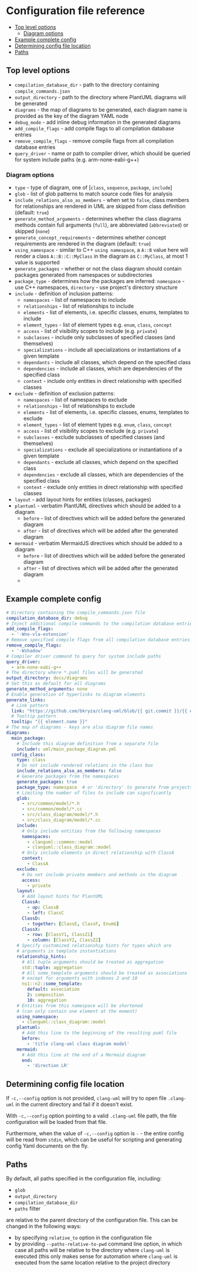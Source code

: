# Configuration file reference

<!-- toc -->

* [Top level options](#top-level-options)
  * [Diagram options](#diagram-options)
* [Example complete config](#example-complete-config)
* [Determining config file location](#determining-config-file-location)
* [Paths](#paths)

<!-- tocstop -->

## Top level options
* `compilation_database_dir` - path to the directory containing `compile_commands.json`
* `output_directory` - path to the directory where PlantUML diagrams will be generated
* `diagrams` - the map of diagrams to be generated, each diagram name is provided as
             the key of the diagram YAML node
* `debug_mode` - add inline debug information in the generated diagrams
* `add_compile_flags` - add compile flags to all compilation database entries
* `remove_compile_flags` - remove compile flags from all compilation database entries
* `query_driver` - name or path to compiler driver, which should be queried for system include paths (e.g. arm-none-eabi-g++)

### Diagram options
* `type` - type of diagram, one of [`class`, `sequence`, `package`, `include`]
* `glob` - list of glob patterns to match source code files for analysis
* `include_relations_also_as_members` - when set to `false`, class members for relationships are rendered in UML are skipped from class definition (default: `true`)
* `generate_method_arguments` - determines whether the class diagrams methods contain full arguments (`full`), are abbreviated (`abbreviated`) or skipped (`none`)
* `generate_concept_requirements` - determines whether concept requirements are rendered in the diagram (default: `true`)
* `using_namespace` - similar to C++ `using namespace`, a `A::B` value here will render a class `A::B::C::MyClass` in the diagram as `C::MyClass`, at most 1 value is supported
* `generate_packages` - whether or not the class diagram should contain packages generated from namespaces or subdirectories
* `package_type` - determines how the packages are inferred: `namespace` - use C++ namespaces, `directory` - use project's directory structure
* `include` - definition of inclusion patterns:
    * `namespaces` - list of namespaces to include
    * `relationships` - list of relationships to include
    * `elements` - list of elements, i.e. specific classes, enums, templates to include
    * `element_types` - list of element types e.g. `enum`, `class`, `concept`
    * `access` - list of visibility scopes to include (e.g. `private`)
    * `subclasses` - include only subclasses of specified classes (and themselves)
    * `specializations` - include all specializations or instantiations of a given template
    * `dependants` - include all classes, which depend on the specified class
    * `dependencies` - include all classes, which are dependencies of the specified class
    * `context` - include only entities in direct relationship with specified classes
* `exclude` - definition of exclusion patterns:
    * `namespaces` - list of namespaces to exclude
    * `relationships` - list of relationships to exclude
    * `elements` - list of elements, i.e. specific classes, enums, templates to exclude
    * `element_types` - list of element types e.g. `enum`, `class`, `concept`
    * `access` - list of visibility scopes to exclude (e.g. `private`)
    * `subclasses` - exclude subclasses of specified classes (and themselves)
    * `specializations` - exclude all specializations or instantiations of a given template
    * `dependants` - exclude all classes, which depend on the specified class
    * `dependencies` - exclude all classes, which are dependencies of the specified class
    * `context` - exclude only entities in direct relationship with specified classes
* `layout` - add layout hints for entities (classes, packages)
* `plantuml` - verbatim PlantUML directives which should be added to a diagram
    * `before` - list of directives which will be added before the generated diagram
    * `after` - list of directives which will be added after the generated diagram
* `mermaid` - verbatim MermaidJS directives which should be added to a diagram
  * `before` - list of directives which will be added before the generated diagram
  * `after` - list of directives which will be added after the generated diagram
  * 
## Example complete config

```yaml
# Directory containing the compile_commands.json file
compilation_database_dir: debug
# Inject additional compile commands to the compilation database entries
add_compile_flags:
  - '-Wno-vla-extension'
# Remove specified compile flags from all compilation database entries
remove_compile_flags:
  - '-Wshadow'
# Compiler driver command to query for system include paths
query_driver:
  - arm-none-eabi-g++
# The directory where *.puml files will be generated
output_directory: docs/diagrams
# Set this as default for all diagrams
generate_method_arguments: none
# Enable generation of hyperlinks to diagram elements
generate_links:
  # Link pattern
  link: "https://github.com/bkryza/clang-uml/blob/{{ git.commit }}/{{ element.source.path }}#L{{ element.source.line }}"
  # Tooltip pattern
  tooltip: "{{ element.name }}"
# The map of diagrams - keys are also diagram file names
diagrams:
  main_package:
    # Include this diagram definition from a separate file
    include!: uml/main_package_diagram.yml
  config_class:
    type: class
    # Do not include rendered relations in the class box
    include_relations_also_as_members: false
    # Generate packages from the namespaces
    generate_packages: true
    package_type: namespace  # or 'directory' to generate from projects subdirectories
    # Limiting the number of files to include can significantly
    glob:
      - src/common/model/*.h
      - src/common/model/*.cc
      - src/class_diagram/model/*.h
      - src/class_diagram/model/*.cc
    include:
      # Only include entities from the following namespaces
      namespaces:
        - clanguml::common::model
        - clanguml::class_diagram::model
      # Only include elements in direct relationship with ClassA
      context:
        - ClassA
    exclude:
      # Do not include private members and methods in the diagram
      access:
        - private
    layout:
      # Add layout hints for PlantUML
      ClassA:
        - up: ClassB
        - left: ClassC
      ClassD:
        - together: [ClassE, ClassF, EnumG]
      ClassX:
        - row: [ClassY1, ClassZ1]
        - column: [ClassY2, ClassZ2]
    # Specify customized relationship hints for types which are
    # arguments in template instantiations
    relationship_hints:
      # All tuple arguments should be treated as aggregation
      std::tuple: aggregation
      # All some_template arguments should be treated as associations
      # except for arguments with indexes 2 and 10
      ns1::n2::some_template:
        default: association
        2: composition
        10: aggregation          
    # Entities from this namespace will be shortened
    # (can only contain one element at the moment)
    using_namespace:
      - clanguml::class_diagram::model
    plantuml:
      # Add this line to the beginning of the resulting puml file
      before:
        - 'title clang-uml class diagram model'
    mermaid:
      # Add this line at the end of a Mermaid diagram
      end:
        - 'direction LR'
```

## Determining config file location

If `-c,--config` option is not provided, `clang-uml` will try to open file
`.clang-uml` in the current directory and fail if it doesn't exist.

With `-c,--config` option pointing to a valid `.clang-uml` file path, the file
configuration will be loaded from that file.

Furthermore, when the value of `-c,--config` option is `-` - the entire config
will be read from `stdin`, which can be useful for scripting and generating
config Yaml documents on the fly.

## Paths
By default, all paths specified in the configuration file, including:

* `glob`
* `output_directory`
* `compilation_database_dir`
* `paths` filter

are relative to the parent directory of the configuration file. This can be
changed in the following ways:
* by specifying `relative_to` option in the configuration file
* by providing `--paths-relative-to-pwd` command line option, in which
  case all paths will be relative to the directory where `clang-uml` is
  executed (this only makes sense for automation where `clang-uml` is executed
  from the same location relative to the project directory